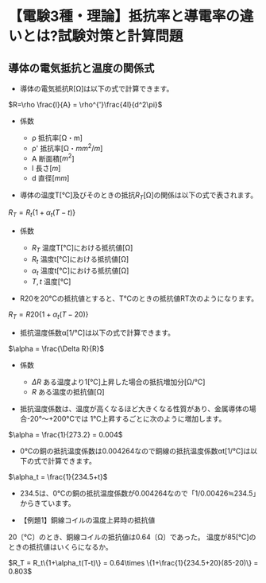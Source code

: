 # 【電験3種・理論】抵抗率と導電率の違いとは?試験対策と計算問題

## 導体の電気抵抗と温度の関係式

- 導体の電気抵抗R[Ω]は以下の式で計算できます。

$R=\rho \frac{l}{A} = \rho^{'}\frac{4l}{d^2\pi}$

- 係数
    - ρ	抵抗率[Ω・m]
    - ρ'	抵抗率[Ω・$mm^2/m$]
    - A	断面積[$m^2$]
    - l	長さ[$m$]
    - d	直径[$mm$]

- 導体の温度T[℃]及びそのときの抵抗$R_T$[Ω]の関係は以下の式で表されます。

$R_T=R_t\{1+\alpha_t(T-t)\}$

- 係数
    - $R_T$ 温度T[℃]における抵抗値[Ω]
    - $R_t$ 温度t[℃]における抵抗値[Ω]
    - $\alpha_t$ 温度t[℃]における抵抗値[Ω]
    - $T, t$ 温度[℃]

- R20を20°Cの抵抗値とすると、T℃のときの抵抗値RT次のようになります。

$R_T=R20\{1+\alpha_t(T-20)\}$

- 抵抗温度係数α[1/℃]は以下の式で計算できます。

$\alpha = \frac{\Delta R}{R}$

- 係数
    - $\Delta R$ ある温度より1[℃]上昇した場合の抵抗増加分[Ω/℃]
    - $R$ ある温度の抵抗値[Ω]

- 抵抗温度係数は、温度が高くなるほど大きくなる性質があり、金属導体の場合-20°～+200°Cでは 1°C上昇するごとに次のように増加します。

$\alpha = \frac{1}{273.2} = 0.004$

- 0℃の銅の抵抗温度係数は0.004264なので銅線の抵抗温度係数αt[1/℃]は以下の式で計算できます。

$\alpha_t = \frac{1}{234.5+t}$

- 234.5は、0℃の銅の抵抗温度係数が0.004264なので「1/0.00426≒234.5」からきています。

- 【例題1】銅線コイルの温度上昇時の抵抗値

20〔℃〕のとき、銅線コイルの抵抗値は0.64〔Ω〕であった。
温度が85[℃]のときの抵抗値はいくらになるか。

$R_T = R_t\{1+\alpha_t(T-t)\} = 0.64\times \{1+\frac{1}{234.5+20}(85-20)\} = 0.803$
